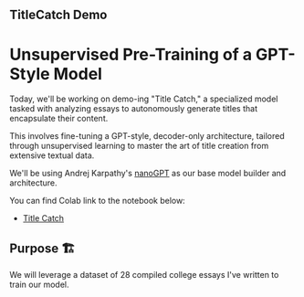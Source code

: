 ## TitleCatch Demo

# Unsupervised Pre-Training of a GPT-Style Model

Today, we'll be working on demo-ing "Title Catch," a specialized model tasked with analyzing essays to autonomously generate titles that encapsulate their content.

This involves fine-tuning a GPT-style, decoder-only architecture, tailored through unsupervised learning to master the art of title creation from extensive textual data.

We'll be using Andrej Karpathy's [nanoGPT](https://github.com/karpathy/nanoGPT/tree/master) as our base model builder and architecture. 

You can find Colab link to the notebook below:
- [Title Catch](https://colab.research.google.com/drive/1dRPXfGLHejRCQCGAv47M8TLVG8_gX01K?usp=sharing)


## Purpose 🏗️
We will leverage a dataset of 28 compiled college essays I've written to train our model. 
